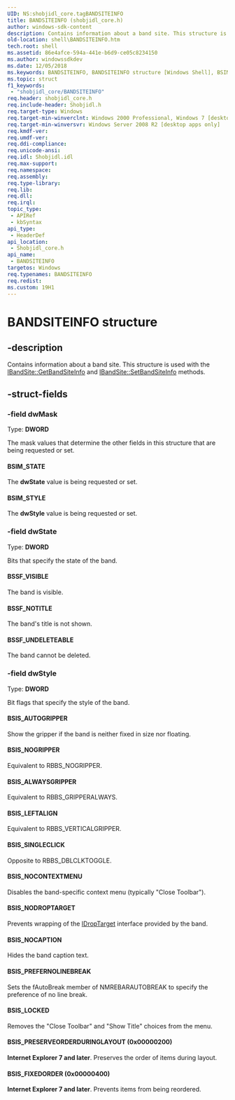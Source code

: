 ```yaml
---
UID: NS:shobjidl_core.tagBANDSITEINFO
title: BANDSITEINFO (shobjidl_core.h)
author: windows-sdk-content
description: Contains information about a band site. This structure is used with the IBandSite::GetBandSiteInfo and IBandSite::SetBandSiteInfo methods.
old-location: shell\BANDSITEINFO.htm
tech.root: shell
ms.assetid: 86e4afce-594a-441e-b6d9-ce05c8234150
ms.author: windowssdkdev
ms.date: 12/05/2018
ms.keywords: BANDSITEINFO, BANDSITEINFO structure [Windows Shell], BSIM_STATE, BSIM_STYLE, BSIS_ALWAYSGRIPPER, BSIS_AUTOGRIPPER, BSIS_FIXEDORDER, BSIS_LEFTALIGN, BSIS_LOCKED, BSIS_NOCAPTION, BSIS_NOCONTEXTMENU, BSIS_NODROPTARGET, BSIS_NOGRIPPER, BSIS_PREFERNOLINEBREAK, BSIS_PRESERVEORDERDURINGLAYOUT, BSIS_SINGLECLICK, BSSF_NOTITLE, BSSF_UNDELETEABLE, BSSF_VISIBLE, _win32_BANDSITEINFO, shell.BANDSITEINFO, shobjidl_core/BANDSITEINFO, tagBANDSITEINFO
ms.topic: struct
f1_keywords: 
 - "shobjidl_core/BANDSITEINFO"
req.header: shobjidl_core.h
req.include-header: Shobjidl.h
req.target-type: Windows
req.target-min-winverclnt: Windows 2000 Professional, Windows 7 [desktop apps only]
req.target-min-winversvr: Windows Server 2008 R2 [desktop apps only]
req.kmdf-ver: 
req.umdf-ver: 
req.ddi-compliance: 
req.unicode-ansi: 
req.idl: Shobjidl.idl
req.max-support: 
req.namespace: 
req.assembly: 
req.type-library: 
req.lib: 
req.dll: 
req.irql: 
topic_type:
 - APIRef
 - kbSyntax
api_type:
 - HeaderDef
api_location:
 - Shobjidl_core.h
api_name:
 - BANDSITEINFO
targetos: Windows
req.typenames: BANDSITEINFO
req.redist: 
ms.custom: 19H1
---
```


# BANDSITEINFO structure


## -description


Contains information about a band site. This structure is used with the <a href="https://docs.microsoft.com/windows/desktop/api/shobjidl_core/nf-shobjidl_core-ibandsite-getbandsiteinfo">IBandSite::GetBandSiteInfo</a> and <a href="https://docs.microsoft.com/windows/desktop/api/shobjidl_core/nf-shobjidl_core-ibandsite-setbandsiteinfo">IBandSite::SetBandSiteInfo</a> methods.


## -struct-fields




### -field dwMask

Type: <b>DWORD</b>

The mask values that determine the other fields in this structure that are being requested or set.



#### BSIM_STATE

The <b>dwState</b> value is being requested or set.



#### BSIM_STYLE

The <b>dwStyle</b> value is being requested or set.


### -field dwState

Type: <b>DWORD</b>

Bits that specify the state of the band.



#### BSSF_VISIBLE

The band is visible.



#### BSSF_NOTITLE

The band's title is not shown.



#### BSSF_UNDELETEABLE

The band cannot be deleted.


### -field dwStyle

Type: <b>DWORD</b>

Bit flags that specify the style of the band.



#### BSIS_AUTOGRIPPER

Show the gripper if the band is neither fixed in size nor floating.



#### BSIS_NOGRIPPER

Equivalent to RBBS_NOGRIPPER.



#### BSIS_ALWAYSGRIPPER

Equivalent to RBBS_GRIPPERALWAYS.



#### BSIS_LEFTALIGN

Equivalent to RBBS_VERTICALGRIPPER.



#### BSIS_SINGLECLICK

Opposite to RBBS_DBLCLKTOGGLE.



#### BSIS_NOCONTEXTMENU

Disables the band-specific context menu (typically "Close Toolbar").



#### BSIS_NODROPTARGET

Prevents wrapping of the <a href="https://docs.microsoft.com/windows/desktop/api/oleidl/nn-oleidl-idroptarget">IDropTarget</a> interface provided by the band.



#### BSIS_NOCAPTION

Hides the band caption text.



#### BSIS_PREFERNOLINEBREAK

Sets the fAutoBreak member of NMREBARAUTOBREAK to specify the preference of no line break.



#### BSIS_LOCKED

Removes the "Close Toolbar" and "Show Title" choices from the menu.



#### BSIS_PRESERVEORDERDURINGLAYOUT (0x00000200)

<b>Internet Explorer 7 and later</b>. Preserves the order of items during layout.



#### BSIS_FIXEDORDER (0x00000400)

<b>Internet Explorer 7 and later</b>. Prevents items from being reordered.

